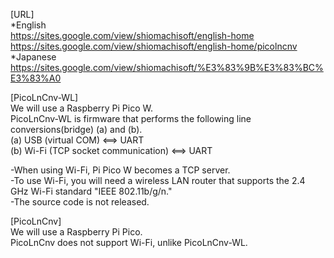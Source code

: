 [URL]  
*English  
https://sites.google.com/view/shiomachisoft/english-home  
https://sites.google.com/view/shiomachisoft/english-home/picolncnv  
*Japanese  
https://sites.google.com/view/shiomachisoft/%E3%83%9B%E3%83%BC%E3%83%A0  

[PicoLnCnv-WL]    
We will use a Raspberry Pi Pico W.  
PicoLnCnv-WL is firmware that performs the following line conversions(bridge) (a) and (b).  
(a) USB (virtual COM) <==> UART  
(b) Wi-Fi (TCP socket communication) <==> UART  
  
-When using Wi-Fi, Pi Pico W becomes a TCP server.  
-To use Wi-Fi, you will need a wireless LAN router that supports the 2.4 GHz Wi-Fi standard "IEEE 802.11b/g/n."  
-The source code is not released.  
  
[PicoLnCnv]    
We will use a Raspberry Pi Pico.  
PicoLnCnv does not support Wi-Fi, unlike PicoLnCnv-WL.   
 
